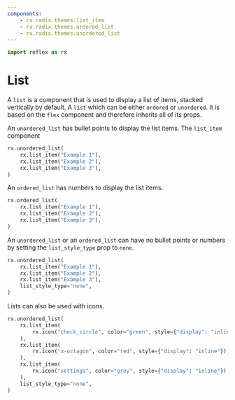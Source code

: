 ```yaml
---
components:
    - rx.radix.themes.list_item
    - rx.radix.themes.ordered_list
    - rx.radix.themes.unordered_list
---
```


```python exec
import reflex as rx
```

# List

A `list` is a component that is used to display a list of items, stacked vertically by default. A `list` which can be either `ordered` or `unordered`. It is based on the `flex` component and therefore inherits all of its props.

An `unordered_list` has bullet points to display the list items. The `list_item` component

```python demo
rx.unordered_list(
    rx.list_item("Example 1"),
    rx.list_item("Example 2"),
    rx.list_item("Example 3"),
)
```

An `ordered_list` has numbers to display the list items.

```python demo
rx.ordered_list(
    rx.list_item("Example 1"),
    rx.list_item("Example 2"),
    rx.list_item("Example 3"),
)
```

An `unordered_list` or an `ordered_list` can have no bullet points or numbers by setting the `list_style_type` prop to `none`.

```python demo
rx.unordered_list(
    rx.list_item("Example 1"),
    rx.list_item("Example 2"),
    rx.list_item("Example 3"),
    list_style_type="none",
)
```

Lists can also be used with icons.

```python demo
rx.unordered_list(
    rx.list_item(
        rx.icon("check_circle", color="green", style={"display": "inline"}), "Allowed",
    ),
    rx.list_item(
        rx.icon("x-octagon", color="red", style={"display": "inline"}), "Not",
    ),
    rx.list_item(
        rx.icon("settings", color="grey", style={"display": "inline"}), "Settings"
    ),
    list_style_type="none",
)
```

